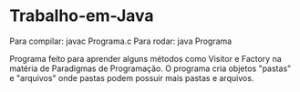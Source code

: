 # Trabalho-em-Java

Para compilar: javac Programa.c
Para rodar: java Programa

Programa feito para aprender alguns métodos como Visitor e Factory na matéria de Paradigmas de Programação.
O programa cria objetos "pastas" e "arquivos" onde pastas podem possuir mais pastas e arquivos.
